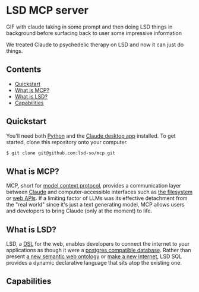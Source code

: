 # LSD MCP server

GIF with claude taking in some prompt and then doing LSD things in background before surfacing back to user some impressive information

We treated Claude to psychedelic therapy on LSD and now it can just do things.

## Contents

* [Quickstart](#quickstart)
* [What is MCP?](#what-is-mcp)
* [What is LSD?](#what-is-lsd)
* [Capabilities](#capabilities)

## Quickstart

You'll need both [Python](https://www.python.org/) and the [Claude desktop app](https://claude.ai/download) installed. To get started, clone this repository onto your computer.

```bash
$ git clone git@github.com:lsd-so/mcp.git
```

## What is MCP?

MCP, short for [model context protocol](https://modelcontextprotocol.io/introduction), provides a communication layer between [Claude](https://claude.ai) and computer-accessible interfaces such as [the filesystem](https://github.com/modelcontextprotocol/servers/tree/main/src/filesystem) or [web APIs](https://github.com/modelcontextprotocol/servers/tree/main/src/slack). If a limiting factor of LLMs was its effective detachment from the "real world" since it's just a text generating model, MCP allows users and developers to bring Claude (only at the moment) to life.

## What is LSD?

LSD, a [DSL](https://en.wikipedia.org/wiki/Domain-specific_language) for the web, enables developers to connect the internet to your applications as though it were a [postgres compatible database](https://lsd.so/docs/database/postgres). Rather than present [a new semantic web ontology](https://xkcd.com/927/) or [make a new internet](https://urbit.org/), LSD SQL provides a dynamic declarative language that sits atop the existing one.

## Capabilities
